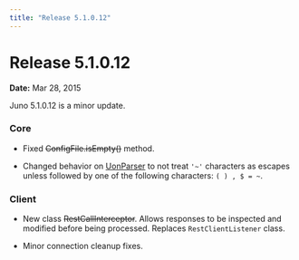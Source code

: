 ```yaml
---
title: "Release 5.1.0.12"
---
```


# Release 5.1.0.12

**Date:** Mar 28, 2015

Juno 5.1.0.12 is a minor update.

### Core

- Fixed ~~ConfigFile.isEmpty()~~ method.

- Changed behavior on <a href="/site/apidocs/org/apache/juneau/uon/UonParser.html" target="_blank">UonParser</a> to not treat `'~'` characters as escapes unless followed by one of the following characters: `( ) , $ = ~`.

### Client

- New class  ~~RestCallInterceptor~~.
  Allows responses to be inspected and modified before being processed.
  Replaces `RestClientListener` class.

- Minor connection cleanup fixes.